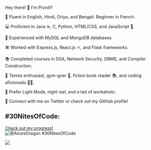 Hey there! 👋 I'm Pronit!!

🌟 Fluent in English, Hindi, Oriya, and Bengali. Beginner in French.

💻 Proficient in Java ☕, C, Python, HTML/CSS, and JavaScript 🔨.

💾 Experienced with MySQL and MongoDB databases.

🛠️ Worked with Express.js, React.js ⚛️, and Flask frameworks.

📚 Completed courses in DSA, Network Security, DBMS, and Compiler Construction.

🎾 Tennis enthusiast, gym-goer 💪, fiction book reader 📚, and coding aficionado 👩‍💻.

🌃 Prefer Light Mode, night owl, and a tad of workaholic.

📱 Connect with me on Twitter or check out my GitHub profile!


## #30NitesOfCode:

  [Check out my progress!](https://www.codedex.io/@AzureDragon/30-nites-of-code)  
  ![@AzureDragon #30NitesOfCode](https://www.codedex.io/api/petStatus?user=AzureDragon)

  <a href="https://visitcount.itsvg.in">
  <img src="https://visitcount.itsvg.in/api?id=Pronit21&label=Profile%20Views&color=0&icon=6&pretty=false" />
</a>
